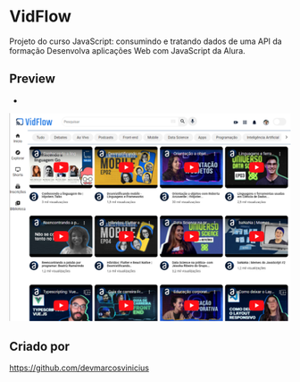 # VidFlow
Projeto do curso JavaScript: consumindo e tratando dados de uma API da formação Desenvolva aplicações Web com JavaScript da Alura.

## Preview
- 

![preview.png](./img/preview.png)

## Criado por
https://github.com/devmarcosvinicius
